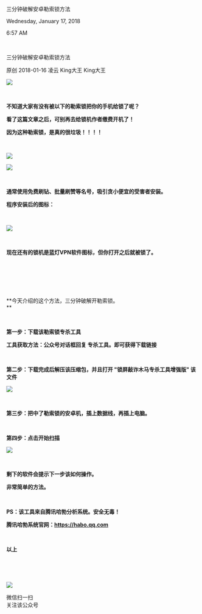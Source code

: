 三分钟破解安卓勒索锁方法

Wednesday, January 17, 2018

6:57 AM

 

三分钟破解安卓勒索锁方法

原创 2018-01-16 凌云 King大王 King大王

![](012_三分钟破解安卓勒索锁方法_000.png)

 

**不知道大家有没有被以下的勒索锁把你的手机给锁了呢？**

**看了这篇文章之后，可别再去给锁机作者缴费开机了！**

**因为这种勒索锁，是真的很垃圾！！！！**

 

![](012_三分钟破解安卓勒索锁方法_001.png)

![](012_三分钟破解安卓勒索锁方法_002.png)

 

**通常使用免费刷钻、批量刷赞等名号，吸引贪小便宜的受害者安装。**

**程序安装后的图标：**

 

![](012_三分钟破解安卓勒索锁方法_002.png)

 

**现在还有的锁机是蓝灯VPN软件图标，但你打开之后就被锁了。**

 

 

 

**今天介绍的这个方法，三分钟破解开勒索锁。\
** 

 

**第一步：下载该勒索锁专杀工具**

**工具获取方法：公众号对话框回复 专杀工具。即可获得下载链接**

 

**第二步：下载完成后解压该压缩包，并且打开 "锁屏敲诈木马专杀工具增强版" 该文件**

![](012_三分钟破解安卓勒索锁方法_002.png)

 

**第三步：把中了勒索锁的安卓机，插上数据线，再插上电脑。**

 

**第四步：点击开始扫描**

![](012_三分钟破解安卓勒索锁方法_002.png)

 

**剩下的软件会提示下一步该如何操作。**

**非常简单的方法。**

 

**PS：该工具来自腾讯哈勃分析系统。安全无毒！**

**腾讯哈勃系统官网：https://habo.qq.com**

 

**以上**

 

 

![](media/image4.png)

微信扫一扫\
关注该公众号
